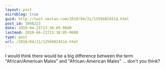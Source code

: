 ```yaml
---
layout: post
microblog: true
guid: http://twit.vmstan.com/2010/04/21/12594024514.html
post_id: 3048223
date: 2010-04-21T13:38:05-0600
lastmod: 2010-04-21T13:38:05-0600
type: post
url: /2010/04/21/12594024514.html
---
```

I would think there would be a big difference between the term "African/American Males" and "African-American Males" ... don't you think?
